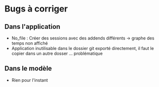 # Bugs à corriger
## Dans l'application
- No_file : Créer des sessions avec des addends différents -> graphe des temps non affiché
- Application inutilisable dans le dossier git exporté directement, il faut le copier dans un autre dosser ... problématique
## Dans le modèle
- Rien pour l'instant

